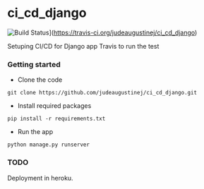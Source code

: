 # ci_cd_django
![Build Status](https://travis-ci.org/judeaugustinej/ci_cd_django.svg?branch=master)](https://travis-ci.org/judeaugustinej/ci_cd_django)

Setuping CI/CD for Django app 
Travis to run the test

### Getting started
* Clone the code
```
git clone https://github.com/judeaugustinej/ci_cd_django.git
```
* Install required packages
```
pip install -r requirements.txt
```

* Run the app
```
python manage.py runserver
```

### TODO
Deployment in heroku.

